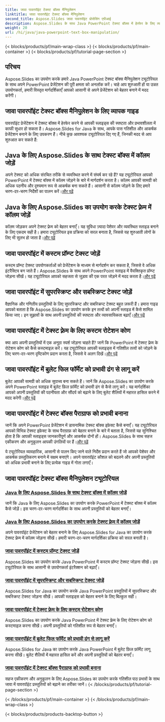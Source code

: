 ```yaml
---
title: जावा पावरपॉइंट टेक्स्ट बॉक्स मैनिपुलेशन
linktitle: जावा पावरपॉइंट टेक्स्ट बॉक्स मैनिपुलेशन
second_title: Aspose.Slides जावा पावरपॉइंट प्रोसेसिंग एपीआई
description: Aspose.Slides के साथ Java PowerPoint टेक्स्ट बॉक्स में हेरफेर के लिए व्यापक ट्यूटोरियल देखें। हमारे गाइड के साथ अपने प्रेजेंटेशन को चरण-दर-चरण बेहतर बनाएँ।
weight: 20
url: /hi/java/java-powerpoint-text-box-manipulation/
---
```


{< blocks/products/pf/main-wrap-class >}
{< blocks/products/pf/main-container >}
{< blocks/products/pf/tutorial-page-section >}

## परिचय

Aspose.Slides का उपयोग करके हमारे Java PowerPoint टेक्स्ट बॉक्स मैनिपुलेशन ट्यूटोरियल के साथ अपने PowerPoint प्रेजेंटेशन की पूरी क्षमता को अनलॉक करें। चाहे आप शुरुआती हों या उन्नत उपयोगकर्ता, हमारी विस्तृत मार्गदर्शिकाएँ आपको आसानी से अपने प्रेजेंटेशन को बेहतर बनाने में मदद करेंगी।

## जावा पावरपॉइंट टेक्स्ट बॉक्स मैनिपुलेशन के लिए व्यापक गाइड

पावरपॉइंट प्रेजेंटेशन में टेक्स्ट बॉक्स में हेरफेर करने से आपकी स्लाइड्स की स्पष्टता और प्रभावशीलता में काफी सुधार हो सकता है। Aspose.Slides for Java के साथ, आपके पास गतिशील और आकर्षक प्रेजेंटेशन बनाने के लिए उपकरण हैं। नीचे कुछ आवश्यक ट्यूटोरियल दिए गए हैं, जिनकी मदद से आप शुरुआत कर सकते हैं:

## Java के लिए Aspose.Slides के साथ टेक्स्ट बॉक्स में कॉलम जोड़ें
 अपने टेक्स्ट को अधिक संरचित तरीके से व्यवस्थित करने में संघर्ष कर रहे हैं? यह ट्यूटोरियल आपको PowerPoint में टेक्स्ट बॉक्स में कॉलम जोड़ने के बारे में मार्गदर्शन करता है। कॉलम आपकी सामग्री को अधिक पठनीय और दृश्यमान रूप से आकर्षक बना सकते हैं। आसानी से कॉलम जोड़ने के लिए हमारे चरण-दर-चरण निर्देशों का पालन करें।[और पढ़ें](./add-column-in-text-boxes/)

## Java के लिए Aspose.Slides का उपयोग करके टेक्स्ट फ़्रेम में कॉलम जोड़ें
 कॉलम जोड़कर अपने टेक्स्ट फ़्रेम को बेहतर बनाएँ। यह सुविधा ज़्यादा पेशेवर और व्यवस्थित स्लाइड बनाने के लिए एकदम सही है। हमारा ट्यूटोरियल इस प्रक्रिया को सरल बनाता है, जिससे यह शुरुआती लोगों के लिए भी सुलभ हो जाता है।[और पढ़ें](./add-columns-in-text-frame/)

## जावा पावरपॉइंट में कस्टम प्रॉम्प्ट टेक्स्ट जोड़ें
कस्टम प्रॉम्प्ट टेक्स्ट उपयोगकर्ताओं को प्रेजेंटेशन के माध्यम से मार्गदर्शन कर सकता है, जिससे वे अधिक इंटरैक्टिव बन जाते हैं। Aspose.Slides के साथ अपने PowerPoint स्लाइड में वैयक्तिकृत प्रॉम्प्ट जोड़ना सीखें। यह ट्यूटोरियल आपको सहजता से जुड़ाव की एक परत जोड़ने में मदद करता है।[और पढ़ें](./add-custom-prompt-text-java-powerpoint/)

## जावा पावरपॉइंट में सुपरस्क्रिप्ट और सबस्क्रिप्ट टेक्स्ट जोड़ें
 वैज्ञानिक और गणितीय प्रस्तुतियों के लिए सुपरस्क्रिप्ट और सबस्क्रिप्ट टेक्स्ट बहुत ज़रूरी हैं। हमारा गाइड आपको बताता है कि Aspose.Slides का उपयोग करके इन तत्वों को अपनी स्लाइड में कैसे शामिल किया जाए। इन सुझावों के साथ अपनी प्रस्तुतियों की स्पष्टता और व्यावसायिकता बढ़ाएँ।[और पढ़ें](./add-superscript-subscript-text-java-powerpoint/)

## जावा पावरपॉइंट में टेक्स्ट फ़्रेम के लिए कस्टम रोटेशन कोण
 क्या आप अपनी प्रस्तुतियों में एक अनूठा स्पर्श जोड़ना चाहते हैं? जानें कि PowerPoint में टेक्स्ट फ़्रेम के रोटेशन कोण को कैसे कस्टमाइज़ करें। यह ट्यूटोरियल आपकी स्लाइड्स में गतिशील तत्वों को जोड़ने के लिए चरण-दर-चरण दृष्टिकोण प्रदान करता है, जिससे वे अलग दिखें।[और पढ़ें](./custom-rotation-angle-text-frame-java-powerpoint/)

## जावा पावरपॉइंट में बुलेट फिल फॉर्मेट को प्रभावी ढंग से लागू करें
बुलेट आपकी सामग्री को अधिक सुपाच्य बना सकते हैं। जानें कि Aspose.Slides का उपयोग करके अपने PowerPoint स्लाइड में बुलेट फ़िल फ़ॉर्मेट को प्रभावी ढंग से कैसे लागू करें। यह मार्गदर्शिका आपको अपनी प्रस्तुतियों की पठनीयता और सौंदर्य को बढ़ाने के लिए बुलेट शैलियों में महारत हासिल करने में मदद करेगी।[और पढ़ें](./apply-bullet-fill-format-java-powerpoint/)

## जावा पावरपॉइंट में टेक्स्ट बॉक्स पैराग्राफ को प्रभावी बनाना
 जानें कि अपने PowerPoint प्रेजेंटेशन में डायनामिक टेक्स्ट बॉक्स इफ़ेक्ट कैसे बनाएँ। यह ट्यूटोरियल आपको विभिन्न टेक्स्ट इफ़ेक्ट के साथ पैराग्राफ़ को बेहतर बनाने के बारे में बताता है, जिससे यह सुनिश्चित होता है कि आपकी स्लाइड्स जानकारीपूर्ण और आकर्षक दोनों हों। Aspose.Slides के साथ सहज एकीकरण और अनुकूलन आपकी उंगलियों पर हैं।[और पढ़ें](./effect-text-box-paragraph-java-powerpoint/)

ये ट्यूटोरियल व्यावहारिक, आसानी से पालन किए जाने वाले निर्देश प्रदान करते हैं जो आपको पेशेवर और आकर्षक प्रस्तुतिकरण बनाने में सक्षम बनाएंगे। अपने पावरपॉइंट कौशल को बदलने और अपनी प्रस्तुतियों को अधिक प्रभावी बनाने के लिए प्रत्येक गाइड में गोता लगाएँ।
## जावा पावरपॉइंट टेक्स्ट बॉक्स मैनिपुलेशन ट्यूटोरियल
### [Java के लिए Aspose.Slides के साथ टेक्स्ट बॉक्स में कॉलम जोड़ें](./add-column-in-text-boxes/)
जानें कि Java के लिए Aspose.Slides का उपयोग करके PowerPoint में टेक्स्ट बॉक्स में कॉलम कैसे जोड़ें। इस चरण-दर-चरण मार्गदर्शिका के साथ अपनी प्रस्तुतियों को बेहतर बनाएँ।
### [Java के लिए Aspose.Slides का उपयोग करके टेक्स्ट फ़्रेम में कॉलम जोड़ें](./add-columns-in-text-frame/)
अपने पावरपॉइंट प्रेजेंटेशन को बेहतर बनाने के लिए Aspose.Slides for Java का उपयोग करके टेक्स्ट फ़्रेम में कॉलम जोड़ना सीखें। हमारी चरण-दर-चरण मार्गदर्शिका प्रक्रिया को सरल बनाती है।
### [जावा पावरपॉइंट में कस्टम प्रॉम्प्ट टेक्स्ट जोड़ें](./add-custom-prompt-text-java-powerpoint/)
Aspose.Slides का उपयोग करके Java PowerPoint में कस्टम प्रॉम्प्ट टेक्स्ट जोड़ना सीखें। इस ट्यूटोरियल के साथ आसानी से उपयोगकर्ता इंटरैक्शन को बढ़ाएँ।
### [जावा पावरपॉइंट में सुपरस्क्रिप्ट और सबस्क्रिप्ट टेक्स्ट जोड़ें](./add-superscript-subscript-text-java-powerpoint/)
Aspose.Slides for Java का उपयोग करके Java PowerPoint प्रस्तुतियों में सुपरस्क्रिप्ट और सबस्क्रिप्ट टेक्स्ट जोड़ना सीखें। आपकी स्लाइड्स को बेहतर बनाने के लिए बिल्कुल सही।
### [जावा पावरपॉइंट में टेक्स्ट फ़्रेम के लिए कस्टम रोटेशन कोण](./custom-rotation-angle-text-frame-java-powerpoint/)
Aspose.Slides का उपयोग करके Java PowerPoint में टेक्स्ट फ़्रेम के लिए रोटेशन कोण को कस्टमाइज़ करना सीखें। अपनी प्रस्तुतियों को गतिशील रूप से बेहतर बनाएँ।
### [जावा पावरपॉइंट में बुलेट फिल फॉर्मेट को प्रभावी ढंग से लागू करें](./apply-bullet-fill-format-java-powerpoint/)
Aspose.Slides for Java का उपयोग करके Java PowerPoint में बुलेट फ़िल फ़ॉर्मेट लागू करना सीखें। बुलेट शैलियों में महारत हासिल करें और अपनी प्रस्तुतियों को बेहतर बनाएँ।
### [जावा पावरपॉइंट में टेक्स्ट बॉक्स पैराग्राफ को प्रभावी बनाना](./effect-text-box-paragraph-java-powerpoint/)
सहज एकीकरण और अनुकूलन के लिए Aspose.Slides का उपयोग करके गतिशील पाठ प्रभावों के साथ जावा में पावरपॉइंट प्रस्तुतियों को बढ़ाने का तरीका जानें।
{< /blocks/products/pf/tutorial-page-section >}

{< /blocks/products/pf/main-container >}
{< /blocks/products/pf/main-wrap-class >}

{< blocks/products/products-backtop-button >}
